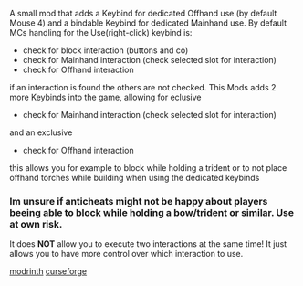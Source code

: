 A small mod that adds a Keybind for dedicated Offhand use (by default Mouse 4) and a bindable Keybind for dedicated Mainhand use.
By default MCs handling for the Use(right-click) keybind is:
- check for block interaction (buttons and co)
- check for Mainhand interaction (check selected slot for interaction)
- check for Offhand interaction
    
if an interaction is found the others are not checked. This Mods adds 2 more Keybinds into the game, allowing for eclusive
- check for Mainhand interaction (check selected slot for interaction)
    
and an exclusive
- check for Offhand interaction

this allows you for example to block while holding a trident or to not place offhand torches while building when using the dedicated keybinds


### Im unsure if anticheats might not be happy about players beeing able to block while holding a bow/trident or similar. Use at own risk.
It does **NOT** allow you to execute two interactions at the same time! It just allows you to have more control over which interaction to use.

[modrinth](https://modrinth.com/mod/offhander) [curseforge](https://www.curseforge.com/minecraft/mc-mods/offhander)
